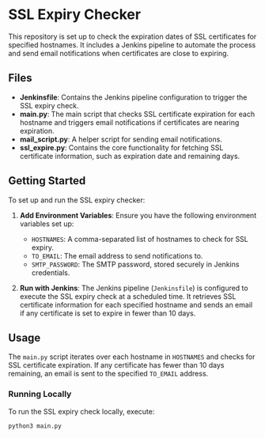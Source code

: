 # SSL Expiry Checker

This repository is set up to check the expiration dates of SSL certificates for specified hostnames. It includes a Jenkins pipeline to automate the process and send email notifications when certificates are close to expiring.

## Files

- **Jenkinsfile**: Contains the Jenkins pipeline configuration to trigger the SSL expiry check.
- **main.py**: The main script that checks SSL certificate expiration for each hostname and triggers email notifications if certificates are nearing expiration.
- **mail_script.py**: A helper script for sending email notifications.
- **ssl_expire.py**: Contains the core functionality for fetching SSL certificate information, such as expiration date and remaining days.

## Getting Started

To set up and run the SSL expiry checker:

1. **Add Environment Variables**: Ensure you have the following environment variables set up:
   - `HOSTNAMES`: A comma-separated list of hostnames to check for SSL expiry.
   - `TO_EMAIL`: The email address to send notifications to.
   - `SMTP_PASSWORD`: The SMTP password, stored securely in Jenkins credentials.

2. **Run with Jenkins**: The Jenkins pipeline (`Jenkinsfile`) is configured to execute the SSL expiry check at a scheduled time. It retrieves SSL certificate information for each specified hostname and sends an email if any certificate is set to expire in fewer than 10 days.

## Usage

The `main.py` script iterates over each hostname in `HOSTNAMES` and checks for SSL certificate expiration. If any certificate has fewer than 10 days remaining, an email is sent to the specified `TO_EMAIL` address.

### Running Locally

To run the SSL expiry check locally, execute:

```bash
python3 main.py
